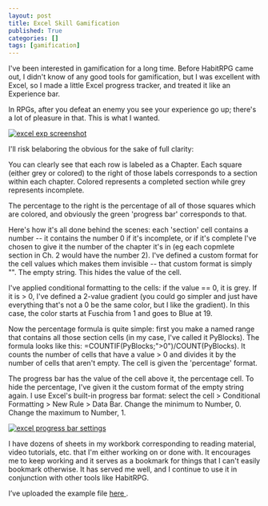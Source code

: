 ```yaml
---
layout: post
title: Excel Skill Gamification
published: True
categories: []
tags: [gamification]
---
```


I've been interested in gamification for a long time. Before HabitRPG came out, I didn't know of any good tools for gamification, but I was excellent with Excel, so I made a little Excel progress tracker, and treated it like an Experience bar. 

In RPGs, after you defeat an enemy you see your experience go up; there's a lot of pleasure in that. This is what I wanted.

<div class="row">
	<div class="col-sm-10 col-sm-offset-1">
		<a href="#" class="thumbnail">
			<img src="{{ site.url }}/assets/excelexp.jpg" alt="excel exp screenshot">
		</a>
	</div>
</div>

I'll risk belaboring the obvious for the sake of full clarity:

You can clearly see that each row is labeled as a Chapter. Each square (either grey or colored) to the right of those labels corresponds to a section within each chapter. Colored represents a completed section while grey represents incomplete.

The percentage to the right is the percentage of all of those squares which are colored, and obviously the green 'progress bar' corresponds to that.

Here's how it's all done behind the scenes: each 'section' cell contains a number -- it contains the number 0 if it's incomplete, or if it's complete I've chosen to give it the number of the chapter it's in (eg each copmlete section in Ch. 2 would have the number 2). I've defined a custom format for the cell values which makes them invisible -- that custom format is simply "". The empty string. This hides the value of the cell.

I've applied conditional formatting to the cells: if the value == 0, it is grey. If it is > 0, I've defined a 2-value gradient (you could go simpler and just have everything that's not a 0 be the same color, but I like the gradient). In this case, the color starts at Fuschia from 1 and goes to Blue at 19.

Now the percentage formula is quite simple: first you make a named range that contains all those section cells (in my case, I've called it PyBlocks). The formula looks like this: =COUNTIF(PyBlocks;">0")/COUNT(PyBlocks). It counts the number of cells that have a value > 0 and divides it by the number of cells that aren't empty. The cell is given the 'percentage' format.

The progress bar has the value of the cell above it, the percentage cell. To hide the percentage, I've given it the custom format of the empty string again. I use Excel's built-in progress bar format: select the cell > Conditional Formatting > New Rule > Data Bar. Change the minimum to Number, 0. Change the maximum to Number, 1.


<div class="row">
	<div class="col-sm-8 col-sm-offset-2">
		<a href="#" class="thumbnail">
			<img src="{{ site.url }}/assets/progressbar.jpg" alt="excel progress bar settings">
		</a>
	</div>
</div>

I have dozens of sheets in my workbork corresponding to reading material, video tutorials, etc. that I'm either working on or done with. It encourages me to keep working and it serves as a bookmark for things that I can't easily bookmark otherwise. It has served me well, and I continue to use it in conjunction with other tools like HabitRPG.

<p>I’ve uploaded the example file <a href="https://www.dropbox.com/s/bvbgerj2nlw72w6/progress_example.xlsx?dl=0">here <i class="glyphicon glyphicon-file"></i></a>.</p>
